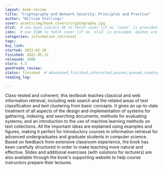 ```yaml
---
layout: book-review
title: "Cryptography and Network Security: Principles and Practice"
author: "William Stallings"
cover: assets/img/book_covers/cryptography.jpg
olid:  # use Open Library ID to fetch cover (if no `cover` is provided)
isbn:  # use ISBN to fetch cover (if no `olid` is provided, dashes are optional)
categories: information_retrieval
tags: 
buy_link: 
started: 2022-02-20
finished: 2022-05-22
released: 2008
stars: 4.5
goodreads_review:
status: finished  #'abandoned,finished,interested,paused,queued,reading,reread'
reading_log:

---
```


Class-tested and coherent, this textbook teaches classical and web information retrieval, including web search and the related areas of text classification and text clustering from basic concepts. It gives an up-to-date treatment of all aspects of the design and implementation of systems for gathering, indexing, and searching documents; methods for evaluating systems; and an introduction to the use of machine learning methods on text collections. All the important ideas are explained using examples and figures, making it perfect for introductory courses in information retrieval for advanced undergraduates and graduate students in computer science. Based on feedback from extensive classroom experience, the book has been carefully structured in order to make teaching more natural and effective. Slides and additional exercises (with solutions for lecturers) are also available through the book's supporting website to help course instructors prepare their lectures.